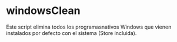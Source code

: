 # windowsClean
Este script elimina todos los programasnativos Windows que vienen instalados por defecto con el sistema (Store incluida).
